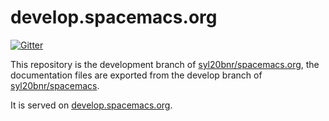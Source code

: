# develop.spacemacs.org

[![Gitter](https://badges.gitter.im/syl20bnr/spacemacs.org.svg)](https://gitter.im/syl20bnr/spacemacs.org?utm_source=badge&utm_medium=badge&utm_campaign=pr-badge&utm_content=badge)

This repository is the development branch of [syl20bnr/spacemacs.org][website],
the documentation files are exported from the develop branch of
[syl20bnr/spacemacs][].

It is served on [develop.spacemacs.org][dev_website].

[website]: spacemacs.org
[dev_website]: develop.spacemacs.org
[syl20bnr/spacemacs]: https://github.com/syl20bnr/spacemacs
